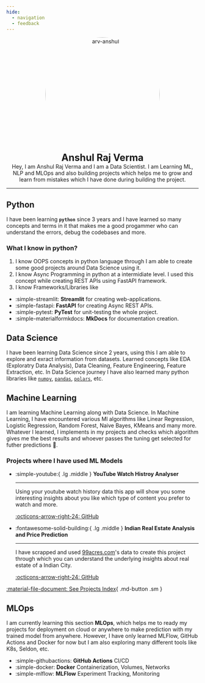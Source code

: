 ```yaml
---
hide:
  - navigation
  - feedback
---
```


<style>
  article > h1 { display: none; }
</style>

<p style="text-align: center; margin: 0px;">
  <img src="https://avatars.githubusercontent.com/u/111767754?v=4" alt="arv-anshul" style="width: 300px; border-radius: 50%;" />

  <p style="text-align: center; font-size: 25px; margin: 0px;"><strong>Anshul Raj Verma</strong></p>
  <p style="text-align: center; margin: 0px;">
    Hey, I am Anshul Raj Verma and I am a Data Scientist. I am Learning ML, NLP and MLOps and also building projects which helps me to grow and learn from mistakes which I have done during building the project.
  </p>
</p>

---

## Python

I have been learning **`python`** since 3 years and I have learned so many concepts and terms in it that makes me a good progammer who can understand the errors, debug the codebases and more.

### What I know in python?

1.  I know OOPS concepts in python language through I am able to create some good projects around Data Science using it.
2.  I know Async Programming in python at a intermidiate level. I used this concept while creating REST APIs using FastAPI framework.
3.  I know Frameworks/Libraries like

<div class="grid cards" markdown>

- :simple-streamlit: **Streamlit** for creating web-applications.
- :simple-fastapi: **FastAPI** for creating Async REST APIs.
- :simple-pytest: **PyTest** for unit-testing the whole project.
- :simple-materialformkdocs: **MkDocs** for documentation creation.

</div>

## Data Science

I have been learning Data Science since 2 years, using this I am able to explore and exract information from datasets. Learned concepts like EDA (Exploratry Data Analysis), Data Cleaning, Feature Engineering, Feature Extraction, etc.
In Data Science journey I have also learned many python libraries like [`numpy`](https://numpy.org/doc/), [`pandas`](https://pandas.pydata.org/docs/), [`polars`](https://pola.rs), etc.

## Machine Learning

I am learning Machine Learning along with Data Science. In Machine Learning, I have encountered various Ml algorithms like Linear Regression, Logistic Regression, Random Forest, Naive Bayes, KMeans and many more. Whatever I learned, I implements in my projects and checks which algorithm gives me the best results and whoever passes the tuning get selected for futher predictions 🧐.

### Projects where I have used ML Models

<div class="grid cards" markdown>

  - :simple-youtube:{ .lg .middle } **YouTube Watch Histroy Analyser**

    ---

    Using your youtube watch history data this app will show you some interesting insights about you like which type of content you prefer to watch and more.

    [:octicons-arrow-right-24: GitHub](https://github.com/arv-anshul/yt-watch-history)

  - :fontawesome-solid-building:{ .lg .middle } **Indian Real Estate Analysis and Price Prediction**

    ---

    I have scrapped and used [99acres.com](https://99acres.com)'s data to create this project through which you can understand the underlying insights about real estate of a Indian City.

    [:octicons-arrow-right-24: GitHub](https://github.com/arv-anshul/campusx-real-estate)

</div>

[:material-file-document: See Projects Index](./portfolio/projects_index.md){ .md-button .sm }

## MLOps

I am currently learning this section **MLOps**, which helps me to ready my projects for deployment on cloud or anywhere to make prediction with my trained model from anywhere. However, I have only learned MLFlow, GitHub Actions and Docker for now but I am also exploring many different tools like K8s, Seldon, etc.

<div class="grid cards" markdown>

- :simple-githubactions: **GitHub Actions** CI/CD
- :simple-docker: **Docker** Containerization, Volumes, Networks
- :simple-mlflow: **MLFlow** Experiment Tracking, Monitoring

</div>
